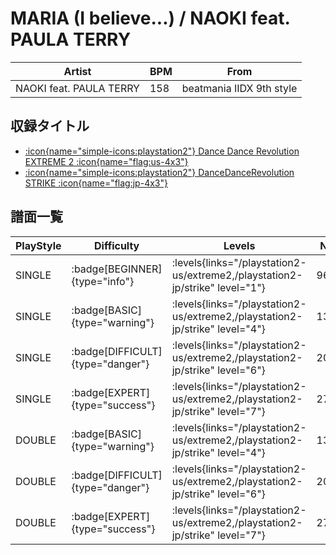 # MARIA (I believe...) / NAOKI feat. PAULA TERRY

|Artist|BPM|From|
|------|---|----|
|NAOKI feat. PAULA TERRY|158|beatmania IIDX 9th style|

## 収録タイトル

- [:icon{name="simple-icons:playstation2"} Dance Dance Revolution EXTREME 2 :icon{name="flag:us-4x3"}](/playstation2-us/extreme2)
- [:icon{name="simple-icons:playstation2"} DanceDanceRevolution STRIKE :icon{name="flag:jp-4x3"}](/playstation2-jp/strike)

## 譜面一覧

|PlayStyle|Difficulty|Levels|Notes|Movie|
|---------|----------|------|-----|-----|
|SINGLE| :badge[BEGINNER]{type="info"}| :levels{links="/playstation2-us/extreme2,/playstation2-jp/strike" level="1"}|96/5||
|SINGLE| :badge[BASIC]{type="warning"}| :levels{links="/playstation2-us/extreme2,/playstation2-jp/strike" level="4"}|132/28||
|SINGLE| :badge[DIFFICULT]{type="danger"}| :levels{links="/playstation2-us/extreme2,/playstation2-jp/strike" level="6"}|202/12||
|SINGLE| :badge[EXPERT]{type="success"}| :levels{links="/playstation2-us/extreme2,/playstation2-jp/strike" level="7"}|277/10||
|DOUBLE| :badge[BASIC]{type="warning"}| :levels{links="/playstation2-us/extreme2,/playstation2-jp/strike" level="4"}|131/28||
|DOUBLE| :badge[DIFFICULT]{type="danger"}| :levels{links="/playstation2-us/extreme2,/playstation2-jp/strike" level="6"}|202/14||
|DOUBLE| :badge[EXPERT]{type="success"}| :levels{links="/playstation2-us/extreme2,/playstation2-jp/strike" level="7"}|278/14||
